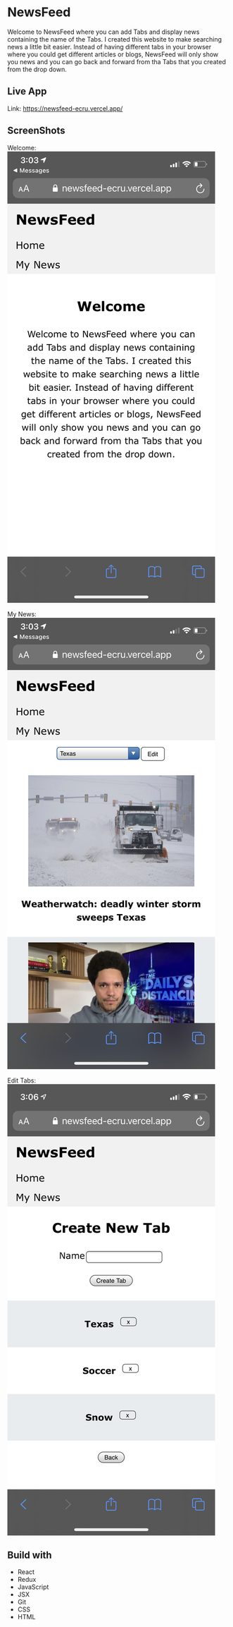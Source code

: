 # NewsFeed

Welcome to NewsFeed where you can add Tabs and display news containing the name of the Tabs. I created this website to make searching news a little bit easier. Instead of having different tabs in your browser where you could get different articles or blogs, NewsFeed will only show you news and you can go back and forward from tha Tabs that you created from the drop down.

## Live App

Link: https://newsfeed-ecru.vercel.app/

## ScreenShots

Welcome:
![welcome screen](src/Images/welcome.png)

My News:
![my news](src/Images/news.png)

Edit Tabs:
![edit tabs](src/Images/create_tab.png)

## Build with
* React
* Redux
* JavaScript
* JSX
* Git
* CSS
* HTML